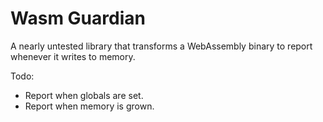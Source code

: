 # Wasm Guardian

A nearly untested library that transforms a WebAssembly binary to report whenever it writes to memory.

Todo:

* Report when globals are set.
* Report when memory is grown.
